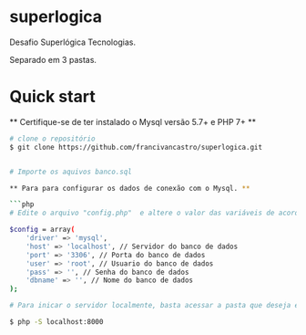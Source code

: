 # superlogica

Desafio Superlógica Tecnologias.

Separado em 3 pastas.

# Quick start

** Certifique-se de ter instalado o Mysql versão 5.7+ e PHP 7+ **

```bash
# clone o repositório
$ git clone https://github.com/francivancastro/superlogica.git


# Importe os aquivos banco.sql

** Para para configurar os dados de conexão com o Mysql. **

```php
# Edite o arquivo "config.php"  e altere o valor das variáveis de acordo com sua configuração do banco.

$config = array(
    'driver' => 'mysql',
    'host' => 'localhost', // Servidor do banco de dados
    'port' => '3306', // Porta do banco de dados
    'user' => 'root', // Usuario do banco de dados
    'pass' => '', // Senha do banco de dados
    'dbname' => '', // Nome do banco de dados
);
```

```bash
# Para inicar o servidor localmente, basta acessar a pasta que deseja e rodar o seguinte comando: 

$ php -S localhost:8000
